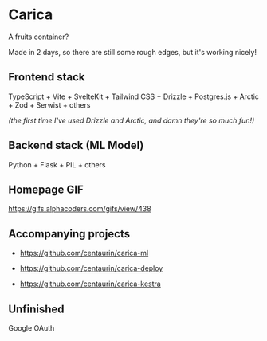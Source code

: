 # Carica

A fruits container?

Made in 2 days, so there are still some rough edges, but it's working nicely!

## Frontend stack

TypeScript + Vite + SvelteKit + Tailwind CSS + Drizzle + Postgres.js + Arctic + Zod + Serwist + others

_(the first time I've used Drizzle and Arctic, and damn they're so much fun!)_

## Backend stack (ML Model)

Python + Flask + PIL + others

## Homepage GIF

https://gifs.alphacoders.com/gifs/view/438

## Accompanying projects

- https://github.com/centaurin/carica-ml

- https://github.com/centaurin/carica-deploy

- https://github.com/centaurin/carica-kestra

## Unfinished

Google OAuth